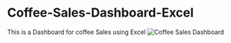 # Coffee-Sales-Dashboard-Excel
This is a Dashboard for coffee Sales using Excel
![Coffee Sales Dashboard](https://github.com/somu333/Coffee-Sales-Dashboard-Excel/assets/110780964/68a60019-b9ac-406a-ba51-ae045583486d)
